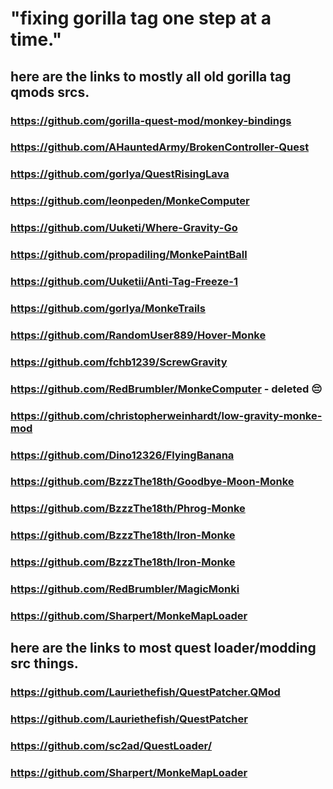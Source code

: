 # "fixing gorilla tag one step at a time."

## here are the links to mostly all old gorilla tag qmods srcs.

### https://github.com/gorilla-quest-mod/monkey-bindings

### https://github.com/AHauntedArmy/BrokenController-Quest

### https://github.com/gorlya/QuestRisingLava

### https://github.com/leonpeden/MonkeComputer

### https://github.com/Uuketi/Where-Gravity-Go

### https://github.com/propadiling/MonkePaintBall

### https://github.com/Uuketii/Anti-Tag-Freeze-1

### https://github.com/gorlya/MonkeTrails

### https://github.com/RandomUser889/Hover-Monke

### https://github.com/fchb1239/ScrewGravity

### https://github.com/RedBrumbler/MonkeComputer - deleted 😔

### https://github.com/christopherweinhardt/low-gravity-monke-mod

### https://github.com/Dino12326/FlyingBanana

### https://github.com/BzzzThe18th/Goodbye-Moon-Monke

### https://github.com/BzzzThe18th/Phrog-Monke

### https://github.com/BzzzThe18th/Iron-Monke

### https://github.com/BzzzThe18th/Iron-Monke

### https://github.com/RedBrumbler/MagicMonki

### https://github.com/Sharpert/MonkeMapLoader

## here are the links to most quest loader/modding src things.

### https://github.com/Lauriethefish/QuestPatcher.QMod

### https://github.com/Lauriethefish/QuestPatcher

### https://github.com/sc2ad/QuestLoader/

### https://github.com/Sharpert/MonkeMapLoader
